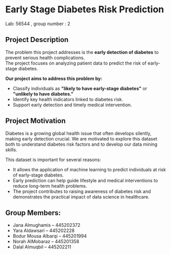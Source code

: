 # Early Stage Diabetes Risk Prediction

Lab: 56544  , group number : 2

## Project Description
The problem this project addresses is the **early detection of diabetes** to prevent serious health complications.  
The project focuses on analyzing patient data to predict the risk of early-stage diabetes.

**Our project aims to address this problem by:**
- Classify individuals as **"likely to have early-stage diabetes"** or **"unlikely to have diabetes."**  
- Identify key health indicators linked to diabetes risk.  
- Support early detection and timely medical intervention.

## Project Motivation
Diabetes is a growing global health issue that often develops silently, making early detection crucial. We are motivated to explore this dataset both to understand diabetes risk factors and to develop our data mining skills.

This dataset is important for several reasons:

- It allows the application of machine learning to predict individuals at risk of early-stage diabetes.  
- Early prediction can help guide lifestyle and medical interventions to reduce long-term health problems.  
- The project contributes to raising awareness of diabetes risk and demonstrates the practical impact of data science in healthcare.  
 

## Group Members:
- Jana Almughamis – 445202372  
- Yara Aldawsari – 445202228  
- Bodur Mousa Albarqi – 445201994  
- Norah AlMobaraz – 445201358  
- Dalal Almuqbil – 445202211  
